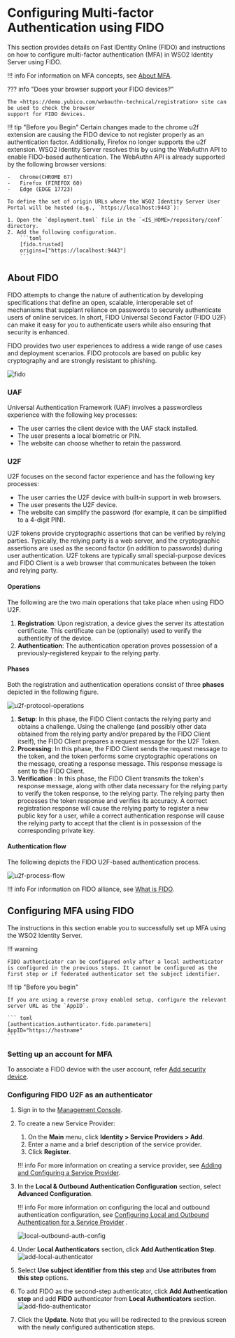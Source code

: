 # Configuring Multi-factor Authentication using FIDO

This section provides details on Fast IDentity Online (FIDO) and instructions on how to configure multi-factor authentication (MFA) in WSO2 Identity Server using FIDO.

!!! info 
    For information on MFA concepts, see [About MFA](../../learn/multi-factor-authentication). 

??? info "Does your browser support your FIDO devices?"
    
    The <https://demo.yubico.com/webauthn-technical/registration> site can be used to check the browser
    support for FIDO devices.
    
!!! tip "Before you Begin"
    Certain changes made to the chrome u2f extension are causing the FIDO device to not register properly as an authentication factor. Additionally, Firefox no longer supports the u2f extension. WSO2 Identity Server resolves this by using the WebAuthn API to enable FIDO-based authentication. The WebAuthn API is already supported by the following browser versions:
    
    -   Chrome(CHROME 67) 
    -   Firefox (FIREFOX 60)
    -   Edge (EDGE 17723)

    To define the set of origin URLs where the WSO2 Identity Server User Portal will be hosted (e.g., `https://localhost:9443`):

    1. Open the `deployment.toml` file in the `<IS_HOME>/repository/conf` directory.
    2. Add the following configuration.
        ```toml
        [fido.trusted]
        origins=["https://localhost:9443"]
        ``` 
                                                                                                                                                         
## About FIDO

FIDO attempts to change the nature of authentication by developing specifications that define an open, scalable, interoperable set of mechanisms that supplant reliance on passwords to securely authenticate users of online services. In short, FIDO Universal Second Factor (FIDO U2F) can make it easy for you to authenticate users while also ensuring that security is enhanced. 

FIDO provides two user experiences to address a wide range of use cases and deployment scenarios. FIDO protocols are based on public key cryptography and are strongly resistant to phishing.

![fido](../assets/img/using-wso2-identity-server/fido.png)

### UAF 

Universal Authentication Framework (UAF) involves a passwordless experience with the following key processes:

-   The user carries the client device with the UAF stack installed. 
-   The user presents a local biometric or PIN.
-   The website can choose whether to retain the password.

### U2F 

U2F focuses on the second factor experience and has the following key processes:

-   The user carries the U2F device with built-in support in web
    browsers.
-   The user presents the U2F device.
-   The website can simplify the password (for example, it can be
    simplified to a 4-digit PIN).

U2F tokens provide cryptographic assertions that can be verified by relying parties. Typically, the relying party is a web server, and the cryptographic assertions are used as the second factor (in addition to passwords) during user authentication. U2F tokens are typically small special-purpose devices and FIDO Client is a web browser that communicates between the token and relying party.

#### Operations

The following are the two main operations that take place when using FIDO U2F.

1.  **Registration**: Upon registration, a device gives the server its attestation certificate. This certificate can be (optionally) used to verify the authenticity of the device.
2.  **Authentication**: The authentication operation proves possession of a previously-registered keypair to the relying party.

#### Phases

Both the registration and authentication operations consist of three **phases** depicted in the following figure.

![u2f-protocol-operations](../assets/img/using-wso2-identity-server/u2f-protocol-operations.png)

1.  **Setup**: In this phase, the FIDO Client contacts the relying party and obtains a challenge. Using the challenge (and possibly other data obtained from the relying party and/or prepared by the FIDO Client itself), the FIDO Client prepares a request message for the U2F Token.
2.  **Processing**: In this phase, the FIDO Client sends the request message to the token, and the token performs some cryptographic operations on the message, creating a response message. This response message is sent to the FIDO Client. 
3.  **Verification** : In this phase, the FIDO Client transmits the token's response message, along with other data necessary for the relying party to verify the token response, to the relying party.     The relying party then processes the token response and verifies its accuracy. A correct registration response will cause the relying party to register a new public key for a user, while a correct authentication response will cause the relying party to accept that the client is in possession of the corresponding private key.

#### Authentication flow

The following depicts the FIDO U2F-based authentication process.

![u2f-process-flow](../assets/img/using-wso2-identity-server/u2f-process-flow.png) 

!!! info 
    For information on FIDO alliance, see [What is FIDO](https://fidoalliance.org/about/what-is-fido/). 


## Configuring MFA using FIDO

The instructions in this section enable you to successfully set up MFA using the WSO2 Identity Server.

!!! warning
    
    FIDO authenticator can be configured only after a local authenticator is configured in the previous steps. It cannot be configured as the first step or if federated authenticator set the subject identifier.
    
    
!!! tip "Before you begin"
    
    If you are using a reverse proxy enabled setup, configure the relevant server URL as the `AppID`.
    
    ``` toml
    [authentication.authenticator.fido.parameters]
    AppID="https://hostname"
    ```


### Setting up an account for MFA
To associate a FIDO device with the user account, refer [Add security device](../learn/my-account.md#add-security-device).
  

### Configuring FIDO U2F as an authenticator

1.  Sign in to the [Management Console](../../setup/getting-started-with-the-management-console). 
2.  To create a new Service Provider:
    1.  On the **Main** menu, click **Identity > Service Providers > Add**. 
    2.  Enter a name and a brief description of the service provider. 
    3.  Click **Register**. 

    !!! info 
        For more information on creating a service provider, see [Adding and Configuring a Service Provider](../../learn/adding-and-configuring-a-service-provider).


3.  In the **Local & Outbound Authentication Configuration** section, select **Advanced Configuration**.

    !!! info 
        For more information on configuring the local and outbound
        authentication configuration, see [Configuring Local and Outbound
        Authentication for a Service
        Provider](../../learn/configuring-local-and-outbound-authentication-for-a-service-provider)
        .

    ![local-outbound-auth-config](../assets/img/using-wso2-identity-server/local-outbound-auth-config.png)

4.  Under **Local Authenticators** section, click **Add Authentication Step**.  
    ![add-local-authenticator](../assets/img/using-wso2-identity-server/add-local-authenticator.png)
5.  Select **Use subject identifier from this step** and **Use attributes from this step** options.
6.  To add FIDO as the second-step authenticator, click **Add Authentication step** and add **FIDO** authenticator from **Local Authenticators** section. 
    ![add-fido-authenticator](../assets/img/using-wso2-identity-server/add-fido-authenticator.png)
7.  Click the **Update**. Note that you will be redirected to the previous screen with the newly configured authentication steps.
